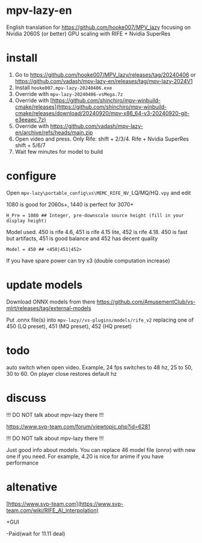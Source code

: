 # mpv-lazy-en
English translation for https://github.com/hooke007/MPV_lazy focusing on Nvidia 2060S (or better) GPU scaling with RIFE + Nvidia SuperRes

# install
1) Go to https://github.com/hooke007/MPV_lazy/releases/tag/20240406 or https://github.com/vadash/mpv-lazy-en/releases/tag/mpv-lazy-2024V1
2) Install `hooke007.mpv-lazy-20240406.exe`
3) Override with `mpv-lazy-20240406-vsMega.7z`
4) Override with [https://github.com/shinchiro/mpv-winbuild-cmake/releases](https://github.com/shinchiro/mpv-winbuild-cmake/releases/download/20240920/mpv-x86_64-v3-20240920-git-e3eeaec.7z)
5) Override with https://github.com/vadash/mpv-lazy-en/archive/refs/heads/main.zip
6) Open video and press. Only Rife: shift + 2/3/4. Rife + Nvidia SuperRes shift + 5/6/7
7) Wait few minutes for model to build

# configure
Open `mpv-lazy\portable_config\vs\MEMC_RIFE_NV_`LQ/MQ/HQ`.vpy` and edit

1080 is good for 2060s+, 1440 is perfect for 3070+
```
H_Pre = 1080 ## Integer, pre-downscale source height (fill in your display height)
```

Model used. 450 is rife 4.6, 451 is rife 4.15 lite, 452 is rife 4.18. 450 is fast but artifacts, 451 is good balance and 452 has decent quality
```
Model = 450 ## <450|451|452> 
```

If you have spare power can try x3 (double computation increase)

# update models

Download ONNX models from there https://github.com/AmusementClub/vs-mlrt/releases/tag/external-models

Put .onnx file(s) into `mpv-lazy//vs-plugins/models/rife_v2` replacing one of 450 (LQ preset), 451 (MQ preset), 452 (HQ preset) 

# todo

auto switch when open video. Example, 24 fps switches to 48 hz, 25 to 50, 30 to 60. On player close restores default hz

# discuss

!!! DO NOT talk about mpv-lazy there !!!

https://www.svp-team.com/forum/viewtopic.php?id=6281

!!! DO NOT talk about mpv-lazy there !!!

Just good info about models. You can replace 46 model file (onnx) with new one if you need. For example, 4.20 is nice for anime if you have performance

# altenative

[https://www.svp-team.com](https://www.svp-team.com/wiki/RIFE_AI_interpolation)

+GUI

-Paid(wait for 11.11 deal)
